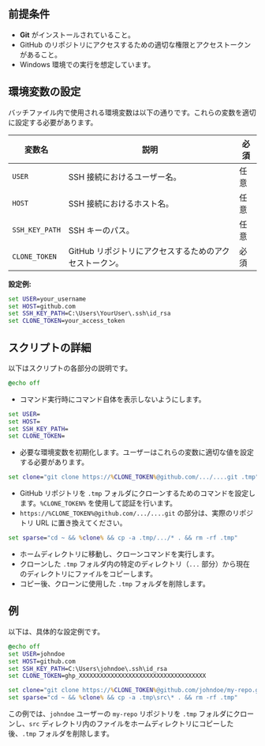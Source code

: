 ## 前提条件

- **Git** がインストールされていること。
- GitHub のリポジトリにアクセスするための適切な権限とアクセストークンがあること。
- Windows 環境での実行を想定しています。

## 環境変数の設定

バッチファイル内で使用される環境変数は以下の通りです。これらの変数を適切に設定する必要があります。

| 変数名         | 説明                                                    | 必須 |
| -------------- | ------------------------------------------------------- | ---- |
| `USER`         | SSH 接続におけるユーザー名。                            | 任意 |
| `HOST`         | SSH 接続におけるホスト名。                              | 任意 |
| `SSH_KEY_PATH` | SSH キーのパス。                                        | 任意 |
| `CLONE_TOKEN`  | GitHub リポジトリにアクセスするためのアクセストークン。 | 必須 |

**設定例:**

```bat
set USER=your_username
set HOST=github.com
set SSH_KEY_PATH=C:\Users\YourUser\.ssh\id_rsa
set CLONE_TOKEN=your_access_token
```

## スクリプトの詳細

以下はスクリプトの各部分の説明です。

```bat
@echo off
```

- コマンド実行時にコマンド自体を表示しないようにします。

```bat
set USER=
set HOST=
set SSH_KEY_PATH=
set CLONE_TOKEN=
```

- 必要な環境変数を初期化します。ユーザーはこれらの変数に適切な値を設定する必要があります。

```bat
set clone="git clone https://%CLONE_TOKEN%@github.com/.../....git .tmp"
```

- GitHub リポジトリを `.tmp` フォルダにクローンするためのコマンドを設定します。`%CLONE_TOKEN%` を使用して認証を行います。
- `https://%CLONE_TOKEN%@github.com/.../....git` の部分は、実際のリポジトリ URL に置き換えてください。

```bat
set sparse="cd ~ && %clone% && cp -a .tmp/.../* . && rm -rf .tmp"
```

- ホームディレクトリに移動し、クローンコマンドを実行します。
- クローンした `.tmp` フォルダ内の特定のディレクトリ（`...` 部分）から現在のディレクトリにファイルをコピーします。
- コピー後、クローンに使用した `.tmp` フォルダを削除します。

## 例

以下は、具体的な設定例です。

```bat
@echo off
set USER=johndoe
set HOST=github.com
set SSH_KEY_PATH=C:\Users\johndoe\.ssh\id_rsa
set CLONE_TOKEN=ghp_XXXXXXXXXXXXXXXXXXXXXXXXXXXXXXXXXXXX

set clone="git clone https://%CLONE_TOKEN%@github.com/johndoe/my-repo.git .tmp"
set sparse="cd ~ && %clone% && cp -a .tmp\src\* . && rm -rf .tmp"
```

この例では、`johndoe` ユーザーの `my-repo` リポジトリを `.tmp` フォルダにクローンし、`src` ディレクトリ内のファイルをホームディレクトリにコピーした後、`.tmp` フォルダを削除します。
